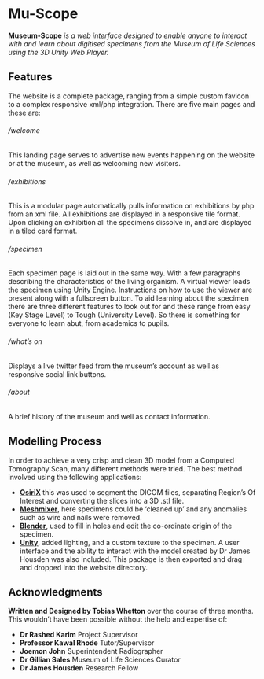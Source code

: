 # Mu-Scope
**Museum-Scope** <em>is a web interface designed to enable anyone to interact with and learn about digitised specimens from the Museum of Life Sciences using the 3D Unity Web Player.</em>

## Features 
The website is a complete package, ranging from a simple custom favicon to a complex responsive xml/php integration. There are five main pages and these are:

###### /welcome
This landing page serves to advertise new events happening on the website or at the museum, as well as welcoming new visitors.

###### /exhibitions
This is a modular page automatically pulls information on exhibitions by php from an xml file. All exhibitions are displayed in a responsive tile format. Upon clicking an exhibition all the specimens dissolve in, and are displayed in a tiled card format.

###### /specimen
Each specimen page is laid out in the same way. With a few paragraphs describing the characteristics of the living organism. A virtual viewer loads the specimen using Unity Engine. Instructions on how to use the viewer are present along with a fullscreen button. To aid learning about the specimen there are three different features to look out for and these range from easy (Key Stage Level) to Tough (University Level). So there is something for everyone to learn abut, from academics to pupils.

###### /what’s on
Displays a live twitter feed from the museum’s account as well as responsive social link buttons.

###### /about
A brief history of the museum and well as contact information.

## Modelling Process

In order to achieve a very crisp and clean 3D model from a Computed Tomography Scan, many different methods were tried. The best method involved using the following applications:

- **[OsiriX](http://www.osirix-viewer.com)** this was used to segment the DICOM files, separating Region’s Of Interest and converting the slices into a 3D .stl file.
- **[Meshmixer](http://meshmixer.com)**, here specimens could be ‘cleaned up’ and any anomalies such as wire and nails were removed.
- **[Blender](https://www.blender.org)**, used to fill in holes and edit the co-ordinate origin of the specimen.
- **[Unity](http://unity3d.com)**, added lighting, and a custom texture to the specimen. A user interface and the ability to interact with the model created by Dr James Housden was also included. This package is then exported and drag and dropped into the website directory.


## Acknowledgments
<b>Written and Designed by Tobias Whetton</b> over the course of three months. This wouldn’t have been possible without the help and expertise of: 

- <b>Dr Rashed Karim</b> Project Supervisor
- <b>Professor Kawal Rhode</b> Tutor/Supervisor
- <b>Joemon John</b> Superintendent Radiographer
- <b>Dr Gillian Sales</b> Museum of Life Sciences Curator
- <b>Dr James Housden</b> Research Fellow
